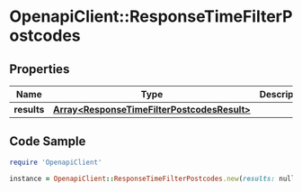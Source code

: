 # OpenapiClient::ResponseTimeFilterPostcodes

## Properties

Name | Type | Description | Notes
------------ | ------------- | ------------- | -------------
**results** | [**Array&lt;ResponseTimeFilterPostcodesResult&gt;**](ResponseTimeFilterPostcodesResult.md) |  | 

## Code Sample

```ruby
require 'OpenapiClient'

instance = OpenapiClient::ResponseTimeFilterPostcodes.new(results: null)
```


